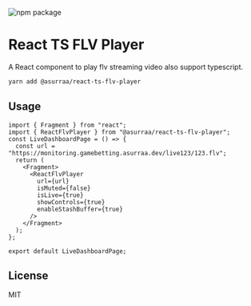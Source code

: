 
![npm package](https://img.shields.io/npm/v/@asurraa/react-ts-flv-player.svg?style=flat-square?style=flat-square)

# React TS FLV Player

A React component to play flv streaming video also support typescript.

```sh
yarn add @asurraa/react-ts-flv-player

```
## Usage 
```tsx
import { Fragment } from "react";
import { ReactFlvPlayer } from "@asurraa/react-ts-flv-player";
const LiveDashboardPage = () => {
  const url = "https://monitoring.gamebetting.asurraa.dev/live123/123.flv";
  return (
    <Fragment>
      <ReactFlvPlayer
        url={url}
        isMuted={false}
        isLive={true}
        showControls={true}
        enableStashBuffer={true}
      />
    </Fragment>
  );
};

export default LiveDashboardPage;

```

## License

MIT
